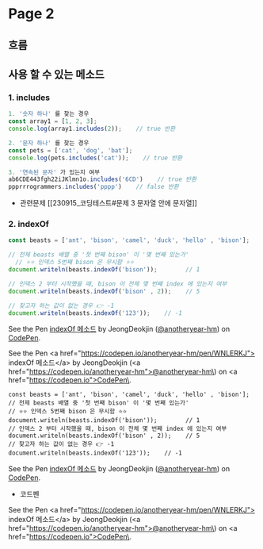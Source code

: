 # Page 2

## 흐름

## 사용 할 수 있는 메소드

### 1. includes

```js
1. '숫자 하나' 를 찾는 경우 
const array1 = [1, 2, 3];
console.log(array1.includes(2));    // true 반환

2. '문자 하나' 를 찾는 경우
const pets = ['cat', 'dog', 'bat'];
console.log(pets.includes('cat'));    // true 반환

3. '연속된 문자' 가 있는지 여부 
ab6CDE443fgh22iJKlmn1o.includes('6CD')    // true 반환
ppprrrogrammers.includes('pppp')    // false 반환

```

* 관련문제 \[\[230915\_코딩테스트#문제 3 문자열 안에 문자열]]

### 2. indexOf

```js
const beasts = ['ant', 'bison', 'camel', 'duck', 'hello' , 'bison'];

// 전제 beasts 배열 중 '첫 번째 bison' 이 '몇 번째 있는가'
  // ⭐⭐ 인덱스 5번째 bison 은 무시함 ⭐⭐
document.writeln(beasts.indexOf('bison'));        // 1

// 인덱스 2 부터 시작했을 때, bison 이 전체 몇 번째 index 에 있는지 여부
document.writeln(beasts.indexOf('bison' , 2));    // 5

// 찾고자 하는 값이 없는 경우 👉 -1
document.writeln(beasts.indexOf('123'));    // -1
```



See the Pen [indexOf 메소드](https://codepen.io/anotheryear-hm/pen/WNLERKJ) by JeongDeokjin ([@anotheryear-hm](https://codepen.io/anotheryear-hm)) on [CodePen](https://codepen.io).

See the Pen \<a href="https://codepen.io/anotheryear-hm/pen/WNLERKJ"> indexOf 메소드\</a> by JeongDeokjin (\<a href="https://codepen.io/anotheryear-hm">@anotheryear-hm\</a>) on \<a href="https://codepen.io">CodePen\</a>.





```
const beasts = ['ant', 'bison', 'camel', 'duck', 'hello' , 'bison'];
// 전제 beasts 배열 중 '첫 번째 bison' 이 '몇 번째 있는가'
// ⭐⭐ 인덱스 5번째 bison 은 무시함 ⭐⭐
document.writeln(beasts.indexOf('bison'));        // 1
// 인덱스 2 부터 시작했을 때, bison 이 전체 몇 번째 index 에 있는지 여부
document.writeln(beasts.indexOf('bison' , 2));    // 5
// 찾고자 하는 값이 없는 경우 👉 -1
document.writeln(beasts.indexOf('123'));    // -1
```





See the Pen [indexOf 메소드](https://codepen.io/anotheryear-hm/pen/WNLERKJ) by JeongDeokjin ([@anotheryear-hm](https://codepen.io/anotheryear-hm)) on [CodePen](https://codepen.io).



* 코드펜

See the Pen \<a href="https://codepen.io/anotheryear-hm/pen/WNLERKJ"> indexOf 메소드\</a> by JeongDeokjin (\<a href="https://codepen.io/anotheryear-hm">@anotheryear-hm\</a>) on \<a href="https://codepen.io">CodePen\</a>.
